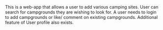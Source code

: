 This is a web-app that allows a user to add various camping sites.
User can search for campgrounds they are wishing to look for.
A user needs to login to add campgrounds or like/ comment on existing campgrounds. 
Additional feature of User profile also exists.